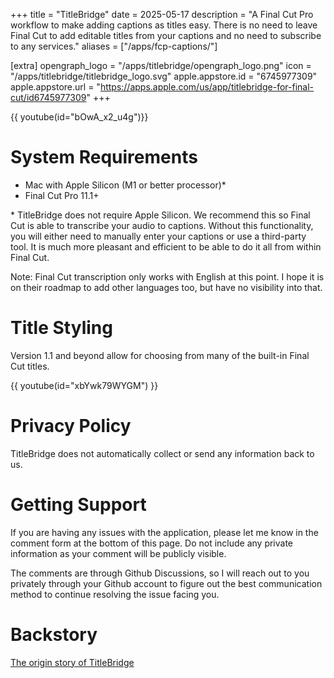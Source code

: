 +++
title = "TitleBridge"
date = 2025-05-17
description = "A Final Cut Pro workflow to make adding captions as titles easy. There is no need to leave Final Cut to add editable titles from your captions and no need to subscribe to any services."
aliases = ["/apps/fcp-captions/"]

[extra]
opengraph_logo = "/apps/titlebridge/opengraph_logo.png"
icon = "/apps/titlebridge/titlebridge_logo.svg"
apple.appstore.id = "6745977309"
apple.appstore.url = "https://apps.apple.com/us/app/titlebridge-for-final-cut/id6745977309"
+++

 {{ youtube(id="bOwA_x2_u4g")}}

# System Requirements

* Mac with Apple Silicon (M1 or better processor)*
* Final Cut Pro 11.1+

\* TitleBridge does not require Apple Silicon. We recommend this so Final Cut is able to
transcribe your audio to captions. Without this functionality, you will either need to
manually enter your captions or use a third-party tool. It is much more pleasant and efficient
to be able to do it all from within Final Cut.

Note: Final Cut transcription only works with English at this point. I hope it is on their roadmap to add other languages too, but have no visibility into that. 

# Title Styling

Version 1.1 and beyond allow for choosing from many of the built-in Final Cut titles.

{{ youtube(id="xbYwk79WYGM") }}

# Privacy Policy

TitleBridge does not automatically collect or send any information back to us.

# Getting Support

If you are having any issues with the application, please let me know in the comment form
at the bottom of this page. Do not include any private information as your comment will
be publicly visible.

The comments are through Github Discussions, so I will reach out to you privately through your Github
account to figure out the best communication method to continue resolving the issue facing you.

# Backstory

[The origin story of TitleBridge](@/posts/2025-05-18_titlebridge_my_first_app.md)
